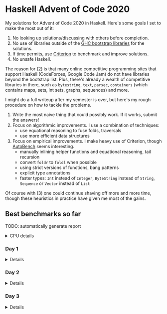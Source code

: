 # Haskell Advent of Code 2020
My solutions for Advent of Code 2020 in Haskell.  Here's some goals I
set to make the most out of it:

1. No looking up solutions/discussing with others before completion.
2. No use of libraries outside of the [GHC bootstrap
  libraries](https://downloads.haskell.org/~ghc/latest/docs/html/libraries/index.html)
  for the solutions.
3. If time permits, use
  [Criterion](https://hackage.haskell.org/package/criterion) to
  benchmark and improve solutions.
4. No unsafe Haskell.

The reason for (2) is that many online competitive programming sites
that support Haskell (CodeForces, Google Code Jam) do not have
libraries beyond the bootstrap list.  Plus, there's already a wealth
of competitive libraries in there, such as `bytestring`, `text`,
`parsec`, `containers` (which contains maps, sets, int sets, graphs,
sequences) and more.

I might do a full writeup after my semester is over, but here's my
rough procedure on how to tackle the problems.

1. Write the most naive thing that could possibly work.  If it works,
   submit the answers!
2. Focus on algorithmic improvements.  I use a combination of
   techniques:
   - use equational reasoning to fuse folds, traversals
   - use more efficient data structures
3. Focus on empirical improvements.  I make heavy use of Criterion,
   though [AutoBench](https://github.com/mathandley/AutoBench) seems
   interesting.
   - manually inlining helper functions and equational reasoning, tail
     recursion
   - convert `foldr` to `foldl` when possible
   - using strict versions of functions, bang patterns
   - explicit type annotations
   - faster types: `Int` instead of `Integer`, `ByteString` instead of
     `String`, `Sequence` or `Vector` instead of `List`

Of course with (3) one could continue shaving off more and more time,
though these heuristics in practice have given me most of the gains.

## Best benchmarks so far
TODO: automatically generate report
<details>
<summary>CPU details</summary>

```
Architecture:                    x86_64
CPU op-mode(s):                  32-bit, 64-bit
Byte Order:                      Little Endian
Address sizes:                   39 bits physical, 48 bits virtual
CPU(s):                          4
On-line CPU(s) list:             0-3
Thread(s) per core:              2
Core(s) per socket:              2
Socket(s):                       1
NUMA node(s):                    1
Vendor ID:                       GenuineIntel
CPU family:                      6
Model:                           69
Model name:                      Intel(R) Core(TM) i5-4288U CPU @ 2.60GHz
```
</details>

### Day 1
<details>

```
benchmarking day2/part1
time                 806.4 ns   (777.8 ns .. 859.8 ns)
                     0.986 R²   (0.975 R² .. 0.998 R²)
mean                 793.0 ns   (779.3 ns .. 833.7 ns)
std dev              62.33 ns   (9.462 ns .. 112.3 ns)
variance introduced by outliers: 83% (severely inflated)

benchmarking day2/part2
time                 127.6 μs   (125.5 μs .. 130.0 μs)
                     0.997 R²   (0.995 R² .. 0.998 R²)
mean                 128.3 μs   (126.3 μs .. 131.0 μs)
std dev              7.748 μs   (6.337 μs .. 9.828 μs)
variance introduced by outliers: 60% (severely inflated)
```
</details>

### Day 2
<details>

```
benchmarking day2/part1
time                 102.3 μs   (97.14 μs .. 110.2 μs)
                     0.966 R²   (0.936 R² .. 1.000 R²)
mean                 99.73 μs   (96.97 μs .. 106.5 μs)
std dev              12.75 μs   (1.664 μs .. 21.92 μs)
variance introduced by outliers: 88% (severely inflated)

benchmarking day2/part2
time                 66.20 μs   (66.01 μs .. 66.40 μs)
                     1.000 R²   (1.000 R² .. 1.000 R²)
mean                 66.29 μs   (66.07 μs .. 66.69 μs)
std dev              1.007 μs   (637.7 ns .. 1.420 μs)
```
</details>

### Day 3
<details>

```
benchmarking day3/part1
time                 8.454 μs   (8.410 μs .. 8.513 μs)
                     0.999 R²   (0.999 R² .. 1.000 R²)
mean                 8.543 μs   (8.460 μs .. 8.679 μs)
std dev              366.2 ns   (228.0 ns .. 547.7 ns)
variance introduced by outliers: 53% (severely inflated)

benchmarking day3/part2
time                 39.46 μs   (39.17 μs .. 39.74 μs)
                     1.000 R²   (0.999 R² .. 1.000 R²)
mean                 39.44 μs   (39.20 μs .. 39.89 μs)
std dev              1.087 μs   (728.8 ns .. 1.619 μs)
variance introduced by outliers: 27% (moderately inflated)
```
</details>
